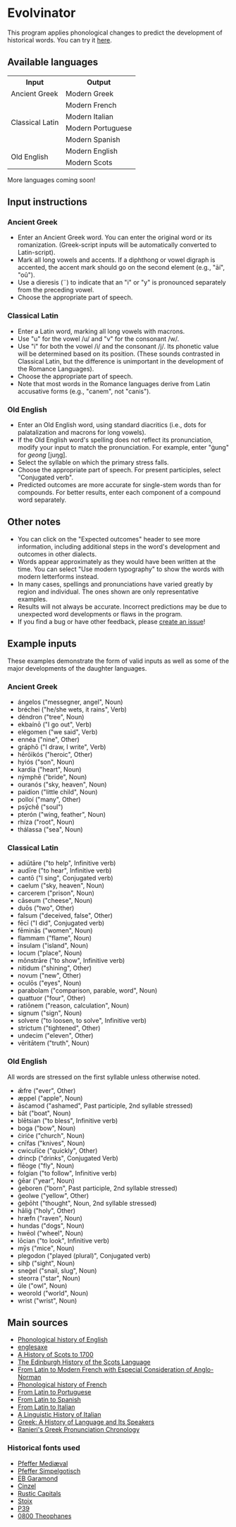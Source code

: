 # Evolvinator

This program applies phonological changes to predict the development of historical words. You can try it [here](https://oiroizoi.github.io/evolvinator/).

## Available languages

<table>
    <tr>
        <th>Input</th>
        <th>Output</th>
    </tr>
    <tr>
        <td>Ancient Greek</td>
        <td>Modern Greek</td>
    </tr>
    <tr>
        <td rowspan=4>Classical Latin</td>
        <td>Modern French</td>
    </tr>
    <tr>
        <td>Modern Italian</td>
    </tr>
    <tr>
        <td>Modern Portuguese</td>
    </tr>
    <tr>
        <td>Modern Spanish</td>
    </tr>
    <tr>
        <td rowspan=2>Old English</td>
        <td>Modern English</td>
    </tr>
    <tr>
        <td>Modern Scots</td>
    </tr>
</table>

More languages coming soon!

## Input instructions

### Ancient Greek
- Enter an Ancient Greek word. You can enter the original word or its romanization. (Greek-script inputs will be automatically converted to Latin-script).
- Mark all long vowels and accents. If a diphthong or vowel digraph is accented, the accent mark should go on the second element (e.g., "āí", "oû").
- Use a dieresis (¨) to indicate that an "i" or "y" is pronounced separately from the preceding vowel.
- Choose the appropriate part of speech.

### Classical Latin
- Enter a Latin word, marking all long vowels with macrons.
- Use "u" for the vowel /u/ and "v" for the consonant /w/.
- Use "i" for both the vowel /i/ and the consonant /j/. Its phonetic value will be determined based on its position. (These sounds contrasted in Classical Latin, but the difference is unimportant in the development of the Romance Languages).
- Choose the appropriate part of speech.
- Note that most words in the Romance languages derive from Latin accusative forms (e.g., "canem", not "canis").

### Old English
- Enter an Old English word, using standard diacritics (i.e., dots for palatalization and macrons for long vowels).
- If the Old English word's spelling does not reflect its pronunciation, modify your input to match the pronunciation. For example, enter "ġung" for _geong_ [juŋg].
- Select the syllable on which the primary stress falls.
- Choose the appropriate part of speech. For present participles, select "Conjugated verb".
- Predicted outcomes are more accurate for single-stem words than for compounds. For better results, enter each component of a compound word separately.

## Other notes
- You can click on the "Expected outcomes" header to see more information, including additional steps in the word's development and outcomes in other dialects.
- Words appear approximately as they would have been written at the time. You can select "Use modern typography" to show the words with modern letterforms instead.
- In many cases, spellings and pronunciations have varied greatly by region and individual. The ones shown are only representative examples.
- Results will not always be accurate. Incorrect predictions may be due to unexpected word developments or flaws in the program.
- If you find a bug or have other feedback, please [create an issue](https://github.com/Oiroizoi/evolvinator/issues/new)!

## Example inputs
These examples demonstrate the form of valid inputs as well as some of the major developments of the daughter languages.

### Ancient Greek
- ángelos ("messegner, angel", Noun)
- bréchei ("he/she wets, it rains", Verb)
- déndron ("tree", Noun)
- ekbaínō ("I go out", Verb)
- elégomen ("we said", Verb)
- ennéa ("nine", Other)
- gráphō ("I draw, I write", Verb)
- hērōïkós ("heroic", Other)
- hyiós ("son", Noun)
- kardía ("heart", Noun)
- nýmphē ("bride", Noun)
- ouranós ("sky, heaven", Noun)
- paidíon ("little child", Noun)
- polloí ("many", Other)
- psȳchḗ ("soul")
- pterón ("wing, feather", Noun)
- rhíza ("root", Noun)
- thálassa ("sea", Noun)

### Classical Latin
- adiūtāre ("to help", Infinitive verb)
- audīre ("to hear", Infinitive verb)
- cantō ("I sing", Conjugated verb)
- caelum ("sky, heaven", Noun)
- carcerem ("prison", Noun)
- cāseum ("cheese", Noun)
- duōs ("two", Other)
- falsum ("deceived, false", Other)
- fēcī ("I did", Conjugated verb)
- fēminās ("women", Noun)
- flammam ("flame", Noun)
- īnsulam ("island", Noun)
- locum ("place", Noun)
- mōnstrāre ("to show", Infinitive verb)
- nitidum ("shining", Other)
- novum ("new", Other)
- oculōs ("eyes", Noun)
- parabolam ("comparison, parable, word", Noun)
- quattuor ("four", Other)
- ratiōnem ("reason, calculation", Noun)
- signum ("sign", Noun)
- solvere ("to loosen, to solve", Infinitive verb)
- strictum ("tightened", Other)
- undecim ("eleven", Other)
- vēritātem ("truth", Noun)

### Old English
All words are stressed on the first syllable unless otherwise noted.
- ǣfre ("ever", Other)
- æppel ("apple", Noun)
- āsċamod ("ashamed", Past participle, 2nd syllable stressed)
- bāt ("boat", Noun)
- blētsian ("to bless", Infinitive verb)
- boga ("bow", Noun)
- ċiriċe ("church", Noun)
- cnīfas ("knives", Noun)
- cwiculīċe ("quickly", Other)
- drincþ ("drinks", Conjugated Verb)
- flēoge ("fly", Noun)
- folgian ("to follow", Infinitive verb)
- ġēar ("year", Noun)
- ġeboren ("born", Past participle, 2nd syllable stressed)
- ġeolwe ("yellow", Other)
- ġeþōht ("thought", Noun, 2nd syllable stressed)
- hāliġ ("holy", Other)
- hræfn ("raven", Noun)
- hundas ("dogs", Noun)
- hwēol ("wheel", Noun)
- lōcian ("to look", Infinitive verb)
- mȳs ("mice", Noun)
- plegodon ("played (plural)", Conjugated verb)
- sihþ ("sight", Noun)
- sneġel ("snail, slug", Noun)
- steorra ("star", Noun)
- ūle ("owl", Noun)
- weorold ("world", Noun)
- wrist ("wrist", Noun)

## Main sources
- [Phonological history of English](https://en.wikipedia.org/wiki/Phonological_history_of_English)
- [englesaxe](https://adoneilson.com/eme/index.html)
- [A History of Scots to 1700](https://web.archive.org/web/20140703144921fw_/http://www.dsl.ac.uk/dsl/SCOTSHIST/index.html)
- [The Edinburgh History of the Scots Language](https://openlibrary.org/books/OL453735M/The_Edinburgh_history_of_the_Scots_language)
- [From Latin to Modern French with Especial Consideration of Anglo-Norman](https://archive.org/details/fromlatintomoder0000unse)
- [Phonological history of French](https://en.wikipedia.org/wiki/Phonological_history_of_French)
- [From Latin to Portuguese](https://hdl.handle.net/2027/mdp.39015034652472)
- [From Latin to Spanish](https://www.google.com/books/edition/From_Latin_to_Spanish_Historical_phonolo/_QkNAAAAIAAJ?hl=en)
- [From Latin to Italian](https://archive.org/details/fromlatintoitali0000unse)
- [A Linguistic History of Italian](https://www.google.com/books/edition/A_Linguistic_History_of_Italian/DwTKAwAAQBAJ?hl=en)
- [Greek: A History of Language and Its Speakers](https://openlibrary.org/works/OL17197733W/Greek?edition=key%3A/books/OL25769450M)
- [Ranieri's Greek Pronunciation Chronology](https://docs.google.com/spreadsheets/d/1fv46XgPPJy-ky9FUSApiemOVmtc8i6q7ZL5XkqtmMWA/edit?gid=1919026778#gid=1919026778)

### Historical fonts used
- [Pfeffer Mediæval](https://robert-pfeffer.net/schriftarten/englisch/pfeffer_mediaeval.html)
- [Pfeffer Simpelgotisch](https://robert-pfeffer.net/schriftarten/englisch/pfeffer_simpelgotisch.html)
- [EB Garamond](https://fonts.google.com/specimen/EB+Garamond)
- [Cinzel](https://fonts.google.com/specimen/Cinzel)
- [Rustic Capitals](https://www.fontspace.com/rustic-capitals-font-f7460)
- [Stoix](https://www.dafont.com/stoix.font)
- [P39](http://individual.utoronto.ca/atloder/uncialfonts.html)
- [0800 Theophanes](https://web.archive.org/web/20240529071259/http://www.sch%C3%A4ffel.ch/de_gruppe1.html)